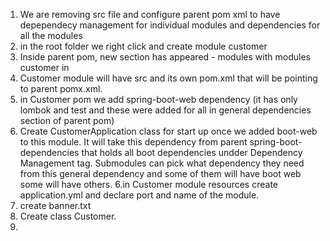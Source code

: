 1. We are removing src file and configure parent pom xml to have depependecy management for individual modules and dependencies for all the modules
2. in the root folder we right click and create module customer
3. Inside parent pom, new section has appeared - modules with modules customer in
4. Customer module will have src and its own pom.xml that will be pointing to parent pomx.xml. 
5. in Customer pom we add spring-boot-web dependency (it has only lombok and test and these were added for all in general dependencies section of parent pom)
6. Create CustomerApplication class for start up
once we added boot-web to this module. It will take this dependency from parent spring-boot-dependencies that holds all boot dependencies undder
Dependency Management tag. Submodules can pick what dependency they need from this general dependency and some of them will have boot web some will have others.
6.in Customer module resources create application.yml and declare port and name of the module.
7. create banner.txt
8. Create class Customer.
9. 
